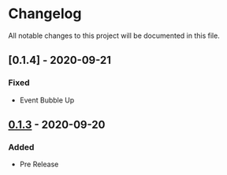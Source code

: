 # Changelog
All notable changes to this project will be documented in this file.

## [0.1.4] - 2020-09-21
### Fixed
- Event Bubble Up

## [0.1.3] - 2020-09-20
### Added
- Pre Release


[0.1.3]: https://github.com/vinceg/vue-click-away/releases/tag/v0.1.3